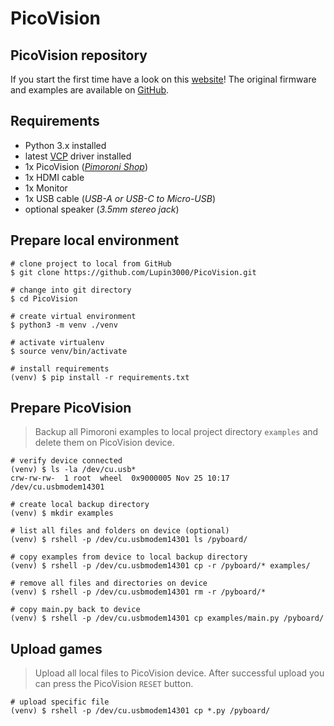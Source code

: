 # PicoVision

## PicoVision repository

If you start the first time have a look on this [website](https://learn.pimoroni.com/article/getting-started-with-picovision)! The original firmware and examples are available on [GitHub](https://github.com/pimoroni/picovision#introduction).

## Requirements

- Python 3.x installed
- latest [VCP](https://www.silabs.com/developers/usb-to-uart-bridge-vcp-drivers?tab=downloads) driver installed
- 1x PicoVision (_[Pimoroni Shop](https://shop.pimoroni.com/products/picovision)_)
- 1x HDMI cable
- 1x Monitor
- 1x USB cable (_USB-A or USB-C to Micro-USB_)
- optional speaker (_3.5mm stereo jack_)

## Prepare local environment

```shell
# clone project to local from GitHub
$ git clone https://github.com/Lupin3000/PicoVision.git

# change into git directory
$ cd PicoVision

# create virtual environment
$ python3 -m venv ./venv

# activate virtualenv
$ source venv/bin/activate

# install requirements
(venv) $ pip install -r requirements.txt
```

## Prepare PicoVision

> Backup all Pimoroni examples to local project directory `examples` and delete them on PicoVision device.

```shell
# verify device connected
(venv) $ ls -la /dev/cu.usb*
crw-rw-rw-  1 root  wheel  0x9000005 Nov 25 10:17 /dev/cu.usbmodem14301

# create local backup directory
(venv) $ mkdir examples

# list all files and folders on device (optional)
(venv) $ rshell -p /dev/cu.usbmodem14301 ls /pyboard/

# copy examples from device to local backup directory
(venv) $ rshell -p /dev/cu.usbmodem14301 cp -r /pyboard/* examples/

# remove all files and directories on device
(venv) $ rshell -p /dev/cu.usbmodem14301 rm -r /pyboard/*

# copy main.py back to device
(venv) $ rshell -p /dev/cu.usbmodem14301 cp examples/main.py /pyboard/
```

## Upload games

> Upload all local files to PicoVision device. After successful upload you can press the PicoVision `RESET` button.

```shell
# upload specific file
(venv) $ rshell -p /dev/cu.usbmodem14301 cp *.py /pyboard/
```
